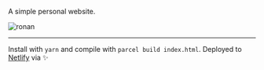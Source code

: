 A simple personal website.

![ronan](https://user-images.githubusercontent.com/686194/70673827-ca89db80-1c38-11ea-8573-642ab0375b88.gif)

---

Install with `yarn` and compile with `parcel build index.html`.
Deployed to [Netlify](https://app.netlify.com/sites/ronan-design-2020/deploys) via ✨
